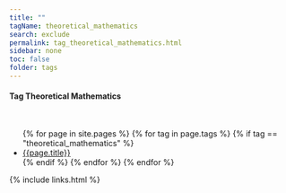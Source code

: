 ```yaml
---
title: ""
tagName: theoretical_mathematics
search: exclude
permalink: tag_theoretical_mathematics.html
sidebar: none
toc: false
folder: tags
---
```

<!-- {% include taglogic.html %} -->
<h4>Tag Theoretical Mathematics</h4>
<br/>
<ul>
{% for page in site.pages %}
{% for tag in page.tags %}
{% if tag == "theoretical_mathematics" %}
<li><a href="{{page.url | remove: "/" }}">{{page.title}}</a></li>
{% endif %}
{% endfor %}
{% endfor %}
</ul>
{% include links.html %}
